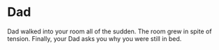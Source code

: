 # Dad 
Dad walked into your room all of the sudden. The room grew in spite of tension. Finally, your Dad asks you why you were still in bed.
